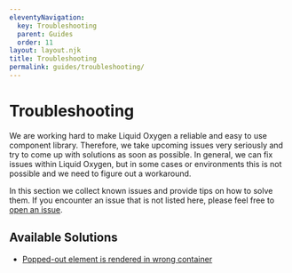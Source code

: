 ```yaml
---
eleventyNavigation:
  key: Troubleshooting
  parent: Guides
  order: 11
layout: layout.njk
title: Troubleshooting
permalink: guides/troubleshooting/
---
```


# Troubleshooting

We are working hard to make Liquid Oxygen a reliable and easy to use component library. Therefore, we take upcoming issues very seriously and try to come up with solutions as soon as possible. In general, we can fix issues within Liquid Oxygen, but in some cases or environments this is not possible and we need to figure out a workaround.

In this section we collect known issues and provide tips on how to solve them. If you encounter an issue that is not listed here, please feel free to [open an issue](https://github.com/emdgroup-liquid/liquid/issues/new?assignees=&labels=bug%2Ctriage&template=bug_report.yml&title=bug%3A+).

## Available Solutions

- [Popped-out element is rendered in wrong container](guides/troubleshooting/popped-out-element-is-rendered-in-wrong-container)

<docs-page-nav prev-href="guides/sandbox-applications/" next-title="FAQ" next-href="guides/faq/"></docs-page-nav>
